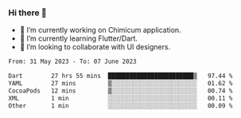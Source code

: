 ### Hi there 👋

<!--
**devcat37/devcat37** is a ✨ _special_ ✨ repository because its `README.md` (this file) appears on your GitHub profile.-->


- 🔭 I’m currently working on Chimicum application.
- 🌱 I’m currently learning Flutter/Dart.
- 👯 I’m looking to collaborate with UI designers.
<!-- - 🤔 I’m looking for help with ... -->

<!--START_SECTION:waka-->

```txt
From: 31 May 2023 - To: 07 June 2023

Dart        27 hrs 55 mins  ████████████████████████▒   97.44 %
YAML        27 mins         ▒░░░░░░░░░░░░░░░░░░░░░░░░   01.62 %
CocoaPods   12 mins         ▒░░░░░░░░░░░░░░░░░░░░░░░░   00.74 %
XML         1 min           ░░░░░░░░░░░░░░░░░░░░░░░░░   00.11 %
Other       1 min           ░░░░░░░░░░░░░░░░░░░░░░░░░   00.09 %
```

<!--END_SECTION:waka-->
